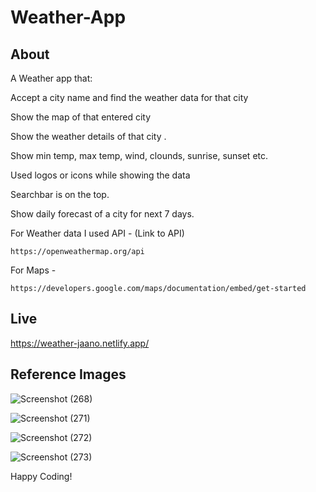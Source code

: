 # Weather-App


## About

A Weather app that:

Accept a city name and find the weather data for that city

Show the map of that entered city 

Show the weather details of that city . 

Show min temp, max temp, wind, clounds, sunrise, sunset etc.

Used logos or icons while showing the data

Searchbar is on the top.

Show daily forecast of a city for next 7 days. 

For Weather data I used API -
    (Link to API)
    
    https://openweathermap.org/api 

For Maps - 

    https://developers.google.com/maps/documentation/embed/get-started

## Live

  https://weather-jaano.netlify.app/
  
## Reference Images


![Screenshot (268)](https://user-images.githubusercontent.com/97461783/165587574-860950c1-e2c3-4491-ba24-49995d67eba4.png)

![Screenshot (271)](https://user-images.githubusercontent.com/97461783/165587697-b4f481f9-0133-4220-b125-f69c8d8696de.png)

![Screenshot (272)](https://user-images.githubusercontent.com/97461783/165587812-b4bc0c61-42bd-45be-8d5f-ce0e6b624af7.png)

![Screenshot (273)](https://user-images.githubusercontent.com/97461783/165587840-7cd6e659-1240-4734-b37e-f5370368f436.png)

Happy Coding!
